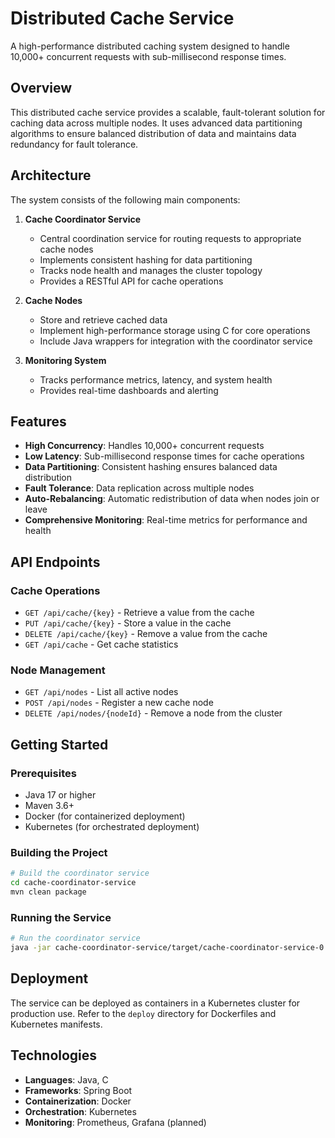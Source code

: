 # Distributed Cache Service

A high-performance distributed caching system designed to handle 10,000+ concurrent requests with sub-millisecond response times.

## Overview

This distributed cache service provides a scalable, fault-tolerant solution for caching data across multiple nodes. It uses advanced data partitioning algorithms to ensure balanced distribution of data and maintains data redundancy for fault tolerance.

## Architecture

The system consists of the following main components:

1. **Cache Coordinator Service**
   - Central coordination service for routing requests to appropriate cache nodes
   - Implements consistent hashing for data partitioning
   - Tracks node health and manages the cluster topology
   - Provides a RESTful API for cache operations

2. **Cache Nodes**
   - Store and retrieve cached data
   - Implement high-performance storage using C for core operations
   - Include Java wrappers for integration with the coordinator service

3. **Monitoring System**
   - Tracks performance metrics, latency, and system health
   - Provides real-time dashboards and alerting

## Features

- **High Concurrency**: Handles 10,000+ concurrent requests
- **Low Latency**: Sub-millisecond response times for cache operations
- **Data Partitioning**: Consistent hashing ensures balanced data distribution
- **Fault Tolerance**: Data replication across multiple nodes
- **Auto-Rebalancing**: Automatic redistribution of data when nodes join or leave
- **Comprehensive Monitoring**: Real-time metrics for performance and health

## API Endpoints

### Cache Operations

- `GET /api/cache/{key}` - Retrieve a value from the cache
- `PUT /api/cache/{key}` - Store a value in the cache
- `DELETE /api/cache/{key}` - Remove a value from the cache
- `GET /api/cache` - Get cache statistics

### Node Management

- `GET /api/nodes` - List all active nodes
- `POST /api/nodes` - Register a new cache node
- `DELETE /api/nodes/{nodeId}` - Remove a node from the cluster

## Getting Started

### Prerequisites

- Java 17 or higher
- Maven 3.6+
- Docker (for containerized deployment)
- Kubernetes (for orchestrated deployment)

### Building the Project

```bash
# Build the coordinator service
cd cache-coordinator-service
mvn clean package
```

### Running the Service

```bash
# Run the coordinator service
java -jar cache-coordinator-service/target/cache-coordinator-service-0.0.1-SNAPSHOT.jar
```

## Deployment

The service can be deployed as containers in a Kubernetes cluster for production use. Refer to the `deploy` directory for Dockerfiles and Kubernetes manifests.

## Technologies

- **Languages**: Java, C
- **Frameworks**: Spring Boot
- **Containerization**: Docker
- **Orchestration**: Kubernetes
- **Monitoring**: Prometheus, Grafana (planned) 